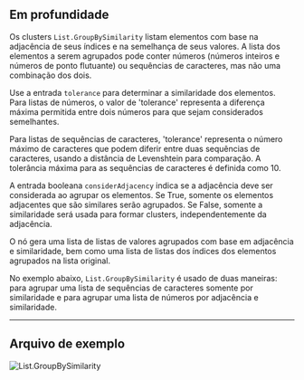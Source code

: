 ## Em profundidade
Os clusters `List.GroupBySimilarity` listam elementos com base na adjacência de seus índices e na semelhança de seus valores. A lista dos elementos a serem agrupados pode conter números (números inteiros e números de ponto flutuante) ou sequências de caracteres, mas não uma combinação dos dois.

Use a entrada `tolerance` para determinar a similaridade dos elementos. Para listas de números, o valor de 'tolerance' representa a diferença máxima permitida entre dois números para que sejam considerados semelhantes.

Para listas de sequências de caracteres, 'tolerance' representa o número máximo de caracteres que podem diferir entre duas sequências de caracteres, usando a distância de Levenshtein para comparação. A tolerância máxima para as sequências de caracteres é definida como 10.

A entrada booleana `considerAdjacency` indica se a adjacência deve ser considerada ao agrupar os elementos. Se True, somente os elementos adjacentes que são similares serão agrupados. Se False, somente a similaridade será usada para formar clusters, independentemente da adjacência.

O nó gera uma lista de listas de valores agrupados com base em adjacência e similaridade, bem como uma lista de listas dos índices dos elementos agrupados na lista original.

No exemplo abaixo, `List.GroupBySimilarity` é usado de duas maneiras: para agrupar uma lista de sequências de caracteres somente por similaridade e para agrupar uma lista de números por adjacência e similaridade.
___
## Arquivo de exemplo

![List.GroupBySimilarity](./DSCore.List.GroupBySimilarity_img.jpg)
